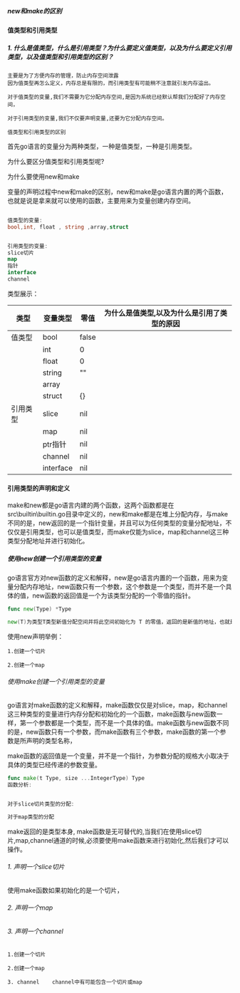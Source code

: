 ##### new和make的区别

#### 值类型和引用类型

##### 1. 什么是值类型，什么是引用类型？为什么要定义值类型，以及为什么要定义引用类型，以及值类型和引用类型的区别？

```
主要是为了方便内存的管理，防止内存空间泄露
因为值类型再怎么定义，内存总是有限的，而引用类型有可能稍不注意就引发内存溢出。

对于值类型的变量,我们不需要为它分配内存空间,是因为系统已经默认帮我们分配好了内存空间，

对于引用类型的变量,我们不仅要声明变量,还要为它分配内存空间。

值类型和引用类型的区别
```



首先go语言的变量分为两种类型，一种是值类型，一种是引用类型。

为什么要区分值类型和引用类型呢? 



为什么要使用new和make

变量的声明过程中new和make的区别，new和make是go语言内置的两个函数，也就是说是拿来就可以使用的函数，主要用来为变量创建内存空间。



```go

值类型的变量:  
bool,int, float , string ,array,struct


引用类型的变量: 
slice切片
map
指针
interface
channel
```

类型展示：

| 类型     | 变量类型  | 零值  | 为什么是值类型,以及为什么是引用了类型的原因 |
| -------- | --------- | ----- | ------------------------------------------- |
| 值类型   | bool      | false |                                             |
|          | int       | 0     |                                             |
|          | float     | 0     |                                             |
|          | string    | ""    |                                             |
|          | array     |       |                                             |
|          | struct    | {}    |                                             |
| 引用类型 | slice     | nil   |                                             |
|          | map       | nil   |                                             |
|          | ptr指针   | nil   |                                             |
|          | channel   | nil   |                                             |
|          | interface | nil   |                                             |



#### 引用类型的声明和定义

make和new都是go语言内建的两个函数，这两个函数都是在src\builtin\builtin.go目录中定义的，new和make都是在堆上分配内存，与make不同的是，new返回的是一个指针变量，并且可以为任何类型的变量分配地址，不仅仅是引用类型，也可以是值类型，而make仅能为slice，map和channel这三种类型分配地址并进行初始化。



##### 使用new创建一个引用类型的变量

go语言官方对new函数的定义和解释，new是go语言内置的一个函数，用来为变量分配内存地址，new函数只有一个参数，这个参数是一个类型，而并不是一个具体的值，new函数的返回值是一个为该类型分配的一个零值的指针。

```go
func new(Type) *Type

new(T)为类型T类型新值分配空间并将此空间初始化为 T 的零值，返回的是新值的地址，也就是 T 类型的指针 *T，该指针指向 T 的新分配的零值，它相当于&T{}。
```



使用new声明举例：



```
1.创建一个切片

2.创建一个map

```









###### 使用make创建一个引用类型的变量

go语言对make函数的定义和解释，make函数仅仅是对slice，map，和channel这三种类型的变量进行内存分配和初始化的一个函数，make函数与new函数一样，第一个参数都是一个类型，而不是一个具体的值。make函数与new函数不同的是，new函数只有一个参数，而make函数有三个参数，make函数的第一个参数是所声明的类型名称，

make函数的返回值是一个变量，并不是一个指针，为参数分配的规格大小取决于具体的类型已经传递的参数变量。

```go
func make(t Type, size ...IntegerType) Type
函数分析:


对于slice切片类型的分配:

对于map类型的分配
```

make返回的是类型本身,
make函数是无可替代的,当我们在使用slice切片,map,channel通道的时候,必须要使用make函数来进行初始化,然后我们才可以操作。

###### 1. 声明一个slice切片

使用make函数如果初始化的是一个切片，



###### 2. 声明一个map

###### 3. 声明一个channel

```
1.创建一个切片

2.创建一个map

3. channel    channel中有可能包含一个切片或map

```







